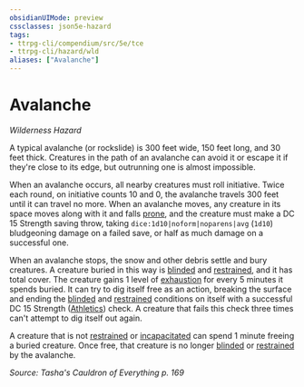 ```yaml
---
obsidianUIMode: preview
cssclasses: json5e-hazard
tags:
- ttrpg-cli/compendium/src/5e/tce
- ttrpg-cli/hazard/wld
aliases: ["Avalanche"]
---
```

# Avalanche
*Wilderness Hazard*  

A typical avalanche (or rockslide) is 300 feet wide, 150 feet long, and 30 feet thick. Creatures in the path of an avalanche can avoid it or escape it if they're close to its edge, but outrunning one is almost impossible.

When an avalanche occurs, all nearby creatures must roll initiative. Twice each round, on initiative counts 10 and 0, the avalanche travels 300 feet until it can travel no more. When an avalanche moves, any creature in its space moves along with it and falls [prone](3-Mechanics/CLI/rules/conditions.md#Prone), and the creature must make a DC 15 Strength saving throw, taking `dice:1d10|noform|noparens|avg` (`1d10`) bludgeoning damage on a failed save, or half as much damage on a successful one.

When an avalanche stops, the snow and other debris settle and bury creatures. A creature buried in this way is [blinded](3-Mechanics/CLI/rules/conditions.md#Blinded) and [restrained](3-Mechanics/CLI/rules/conditions.md#Restrained), and it has total cover. The creature gains 1 level of [exhaustion](3-Mechanics/CLI/rules/conditions.md#Exhaustion) for every 5 minutes it spends buried. It can try to dig itself free as an action, breaking the surface and ending the [blinded](3-Mechanics/CLI/rules/conditions.md#Blinded) and [restrained](3-Mechanics/CLI/rules/conditions.md#Restrained) conditions on itself with a successful DC 15 Strength ([Athletics](3-Mechanics/CLI/rules/skills.md#Athletics)) check. A creature that fails this check three times can't attempt to dig itself out again.

A creature that is not [restrained](3-Mechanics/CLI/rules/conditions.md#Restrained) or [incapacitated](3-Mechanics/CLI/rules/conditions.md#Incapacitated) can spend 1 minute freeing a buried creature. Once free, that creature is no longer [blinded](3-Mechanics/CLI/rules/conditions.md#Blinded) or [restrained](3-Mechanics/CLI/rules/conditions.md#Restrained) by the avalanche.

*Source: Tasha's Cauldron of Everything p. 169*